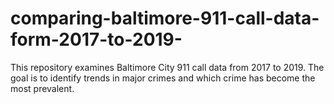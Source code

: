 # comparing-baltimore-911-call-data-form-2017-to-2019-
This repository examines Baltimore City 911 call data from 2017 to 2019. The goal is to identify trends in major crimes and which crime has become the most prevalent. 
